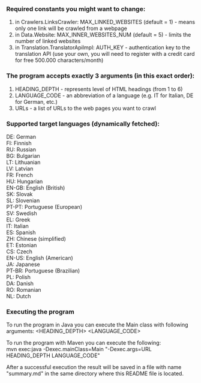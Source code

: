### Required constants you might want to change:
1. in Crawlers.LinksCrawler: MAX_LINKED_WEBSITES (default = 1) - means only one link will be crawled from a webpage
2. in Data.Website: MAX_INNER_WEBSITES_NUM (default = 5) - limits the number of linked websites
3. in Translation.TranslatorApiImpl: AUTH_KEY - authentication key to the translation API (use your own, you will need to register with a credit card for free 500.000 characters/month)

### The program accepts exactly 3 arguments (in this exact order):
1. HEADING_DEPTH - represents level of HTML headings (from 1 to 6)
2. LANGUAGE_CODE - an abbreviation of a language (e.g. IT for Italian, DE for German, etc.)
3. URLs - a list of URLs to the web pages you want to crawl

### Supported target languages (dynamically fetched):  
DE: German  
FI: Finnish  
RU: Russian  
BG: Bulgarian  
LT: Lithuanian  
LV: Latvian  
FR: French  
HU: Hungarian  
EN-GB: English (British)  
SK: Slovak  
SL: Slovenian  
PT-PT: Portuguese (European)  
SV: Swedish  
EL: Greek  
IT: Italian  
ES: Spanish  
ZH: Chinese (simplified)  
ET: Estonian  
CS: Czech  
EN-US: English (American)  
JA: Japanese  
PT-BR: Portuguese (Brazilian)  
PL: Polish  
DA: Danish  
RO: Romanian  
NL: Dutch

### Executing the program
To run the program in Java you can execute the Main class with following arguments:
<URL> <HEADING_DEPTH> <LANGUAGE_CODE>

To run the program with Maven you can execute the following:  
mvn exec:java -Dexec.mainClass=Main "-Dexec.args=URL HEADING_DEPTH LANGUAGE_CODE"

After a successful execution the result will be saved in a file with name "summary.md" in the same directory where this README file is located.  
